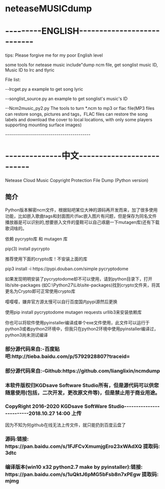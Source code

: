 # neteaseMUSICdump
<h1>---------ENGLISH---------------------------</h1>
<p>tips: Please forgive me for my poor English level</p>
<p>some tools for netease music include"dump ncm file, get songlist music ID, Music ID to lrc and tlyric</p>
<p>File list:</p>
<p>--lrcget.py a example to get song lyric</p>
<p>--songlist_source.py an example to get songlist's music's ID</p>
<p>--Ncm2music_py2.py The tools to turn *.ncm to mp3 or flac file(MP3 files can restore songs, pictures and tags，FLAC files can restore the song labels and download the cover to local locations, with only some players supporting mounting surface images)</p>
<p>-------------------------------------------</p>
<h1>--------------中文--------------------------</h1>
<p>Netease Cloud Music Copyright Protection File Dump (Python version)</p>

<h2>简介</h2>
<p>Python版本解密ncm文件，根据贴吧某位大神的源码再开发而来，加了很多使用功能，比如嵌入歌曲tags和封面图片(flac嵌入图片有问题，但是保存为同名文件播放器是可以识别的,想要嵌入文件的童鞋可以自己琢磨一下mutagen库)还有下载歌词啥的。</p>
<p>依赖 pycrypto库 和 mutagen 库</p>
<p>pip(3) install pycrypto</p>
<p>推荐使用下面的crypto库！不安装上面的库</p>
<p>pip3 install -i https://pypi.douban.com/simple pycryptodome</p>
<p>如果发现明明安装了pycryptodome却不可以使用，请到python目录下，打开lib/site-packages (如C:\Python27\Lib\site-packages)找到crypto文件夹，将其更名为Crypto即可正常使用crypto库</p>
<p>嘤嘤嘤，嫌弃官方源太慢可以自行百度国内pypi源然后更换</p>
<p>使用pip install pycryptodome mutagen requests urllib3来安装依赖库</p>
<p>你也可以将软件使用pyinstaller编译成单个exe文件使用，此文件可以运行于python3或者python2环境中，但我只在python2环境中使用pyinstaller编译过，python3尚未测试编译</p>


<h3>部分源代码来自:-百度贴吧:http://tieba.baidu.com/p/5792928807?traceid=</h3>
<h3>部分源代码来自:-Github:https://github.com/lianglixin/ncmdump</h3>
<h3>本软件版权归KGDsave Software Studio所有，但是源代码可以供您随意使用(包括，二次开发，更改原文件等)，但是禁止用于商业用途。</h3>
<h3>CopyRight 2016-2020 KGDsave SoftWare Studio-------------------------2018.10.27 14:00 上传</h3>

<p>因为不知为何github在线无法上传文件，就只能扔到百度云盘了</p>
<h3>源码:链接: https://pan.baidu.com/s/1FJFCvXmumjgEro23xWAdXQ 提取码: 3dtc</h3>
<h3>编译版本(win10 x32 python2.7 make by pyinstaller):链接: https://pan.baidu.com/s/1uQktJ6pMG5bFsb8n7xPEgw 提取码: mjmg</h3>
